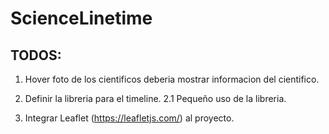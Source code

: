 # ScienceLinetime

## TODOS:

1. Hover foto de los cientificos deberia mostrar informacion del cientifico.
2. Definir la libreria para el timeline.
  2.1 Pequeño uso de la libreria.

3. Integrar Leaflet (https://leafletjs.com/) al proyecto.
